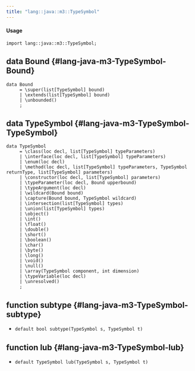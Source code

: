 ```yaml
---
title: "lang::java::m3::TypeSymbol"
---
```


#### Usage

`import lang::java::m3::TypeSymbol;`


## data Bound {#lang-java-m3-TypeSymbol-Bound}

```rascal
data Bound  
     = \super(list[TypeSymbol] bound)
     | \extends(list[TypeSymbol] bound)
     | \unbounded()
     ;
```

## data TypeSymbol {#lang-java-m3-TypeSymbol-TypeSymbol}

```rascal
data TypeSymbol  
     = \class(loc decl, list[TypeSymbol] typeParameters)
     | \interface(loc decl, list[TypeSymbol] typeParameters)
     | \enum(loc decl)
     | \method(loc decl, list[TypeSymbol] typeParameters, TypeSymbol returnType, list[TypeSymbol] parameters)
     | \constructor(loc decl, list[TypeSymbol] parameters)
     | \typeParameter(loc decl, Bound upperbound)
     | \typeArgument(loc decl)
     | \wildcard(Bound bound)
     | \capture(Bound bound, TypeSymbol wildcard)
     | \intersection(list[TypeSymbol] types)
     | \union(list[TypeSymbol] types)
     | \object()
     | \int()
     | \float()
     | \double()
     | \short()
     | \boolean()
     | \char()
     | \byte()
     | \long()
     | \void()
     | \null()
     | \array(TypeSymbol component, int dimension)
     | \typeVariable(loc decl)
     | \unresolved()
     ;
```

## function subtype {#lang-java-m3-TypeSymbol-subtype}

* ``default bool subtype(TypeSymbol s, TypeSymbol t)``

## function lub {#lang-java-m3-TypeSymbol-lub}

* ``default TypeSymbol lub(TypeSymbol s, TypeSymbol t)``

